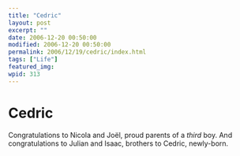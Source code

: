 ```yaml
---
title: "Cedric"
layout: post
excerpt: ""
date: 2006-12-20 00:50:00
modified: 2006-12-20 00:50:00
permalink: 2006/12/19/cedric/index.html
tags: ["Life"]
featured_img: 
wpid: 313
---
```


# Cedric

Congratulations to Nicola and Joël, proud parents of a *third* boy. And congratulations to Julian and Isaac, brothers to Cedric, newly-born.